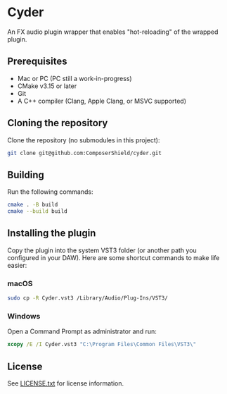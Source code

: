 # Cyder

An FX audio plugin wrapper that enables "hot-reloading" of the wrapped plugin.

## Prerequisites
- Mac or PC (PC still a work-in-progress)
- CMake v3.15 or later
- Git
- A C++ compiler (Clang, Apple Clang, or MSVC supported)

## Cloning the repository
Clone the repository (no submodules in this project):
```bash
git clone git@github.com:ComposerShield/cyder.git
```

## Building
Run the following commands:
```bash
cmake . -B build
cmake --build build
```

## Installing the plugin

Copy the plugin into the system VST3 folder (or another path you configured in your DAW).
Here are some shortcut commands to make life easier:

### macOS
```bash
sudo cp -R Cyder.vst3 /Library/Audio/Plug-Ins/VST3/
```

### Windows
Open a Command Prompt as administrator and run:
```cmd
xcopy /E /I Cyder.vst3 "C:\Program Files\Common Files\VST3\"
```

## License
See [LICENSE.txt](LICENSE.txt) for license information.